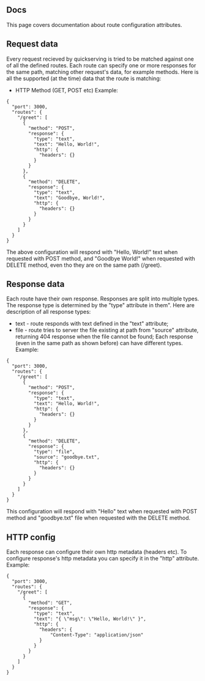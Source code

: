 ## Docs
This page covers documentation about route configuration attributes.

## Request data
Every request recieved by quickserving is tried to be matched against one of all the defined routes.
Each route can specify one or more responses for the same path, matching other request's data, for example methods.
Here is all the supported (at the time) data that the route is matching:
- HTTP Method (GET, POST etc)
Example:
```
{
  "port": 3000,
  "routes": {
    "/greet": [
      {
        "method": "POST",
        "response": {
          "type": "text",
          "text": "Hello, World!",
          "http": {
            "headers": {}
          }
        }
      },
      {
        "method": "DELETE",
        "response": {
          "type": "text",
          "text": "Goodbye, World!",
          "http": {
            "headers": {}
          }
        }
      }
    ]
  }
}
```
The above configuration will respond with "Hello, World!" text when requested with POST method, and "Goodbye World!" when requested with DELETE method, even tho they are on the same path (/greet).


## Response data
Each route have their own response.
Responses are split into multiple types.
The response type is determined by the "type" attribute in them".
Here are description of all response types:
+ text - route responds with text defined in the "text" attribute;
+ file - route tries to server the file existing at path from "source" attribute, returning 404 response when the file cannot be found;
Each response (even in the same path as shown before) can have different types.
Example:
```
{
  "port": 3000,
  "routes": {
    "/greet": [
      {
        "method": "POST",
        "response": {
          "type": "text",
          "text": "Hello, World!",
          "http": {
            "headers": {}
          }
        }
      },
      {
        "method": "DELETE",
        "response": {
          "type": "file",
          "source": "goodbye.txt",
          "http": {
            "headers": {}
          }
        }
      }
    ]
  }
}
```
This configuration will respond with "Hello" text when requested with POST method and "goodbye.txt" file when requested with the DELETE method.

## HTTP config
Each response can configure their own http metadata (headers etc).
To configure response's http metadata you can specify it in the "http" attribute.
Example:
```
{
  "port": 3000,
  "routes": {
    "/greet": [
      {
        "method": "GET",
        "response": {
          "type": "text",
          "text": "{ \"msg\": \"Hello, World!\" }",
          "http": {
            "headers": {
                "Content-Type": "application/json"
            }
          }
        }
      }
    ]
  }
}
